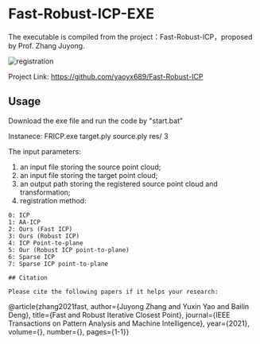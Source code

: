 # Fast-Robust-ICP-EXE

The executable is compiled from the project：Fast-Robust-ICP，proposed by Prof. Zhang Juyong.

![registration](https://user-images.githubusercontent.com/65271555/179463083-f86615f7-3413-494a-bb73-0aa8f52f7a36.jpg)

Project Link: https://github.com/yaoyx689/Fast-Robust-ICP

## Usage

Download the exe file and run the code by "start.bat"

Instanece: FRICP.exe target.ply source.ply res/ 3

The input parameters:

1. an input file storing the source point cloud;
2. an input file storing the target point cloud;
3. an output path storing the registered source point cloud and transformation;
4. registration method:
```
0: ICP
1: AA-ICP
2: Ours (Fast ICP)
3: Ours (Robust ICP)
4: ICP Point-to-plane
5: Our (Robust ICP point-to-plane)
6: Sparse ICP
7: Sparse ICP point-to-plane

## Citation

Please cite the following papers if it helps your research:

```
@article{zhang2021fast,
  author={Juyong Zhang and Yuxin Yao and Bailin Deng},
  title={Fast and Robust Iterative Closest Point}, 
  journal={IEEE Transactions on Pattern Analysis and Machine Intelligence}, 
  year={2021},
  volume={},
  number={},
  pages={1-1}}
```
